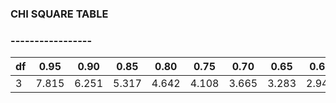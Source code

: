 ### CHI SQUARE TABLE
### -----------------

| df | 0.95 | 0.90 | 0.85 | 0.80 | 0.75 | 0.70 | 0.65 | 0.60 | 0.55 | 0.50 | 0.45 | 0.40 | 0.35 | 0.30 | 0.25 | 0.20 | 0.15 | 0.10 | 0.05 | 0.01 | 0.005 |
|----|------|------|------|------|------|------|------|------|------|------|------|------|------|------|------|------|------|------|------| ---- |-------|
| 3  | 7.815| 6.251| 5.317| 4.642| 4.108| 3.665| 3.283| 2.946| 2.643| 2.366| 2.109| 1.869| 1.642| 1.424| 1.213| 1.005| 0.798| 0.584| 0.352| 0.115| 0.072 |
